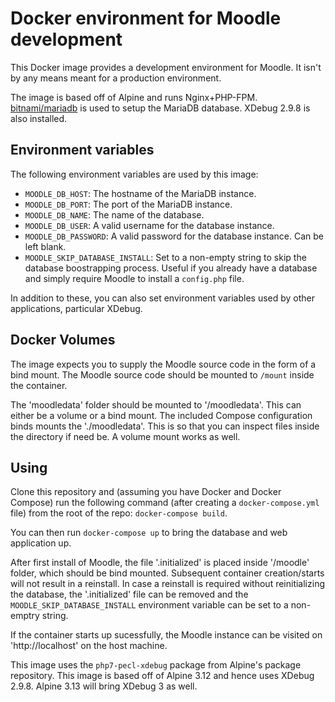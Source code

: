 # Docker environment for Moodle development
This Docker image provides a development environment for Moodle. It isn't by any means meant for a production environment.

The image is based off of Alpine and runs Nginx+PHP-FPM. [bitnami/mariadb](https://hub.docker.com/r/bitnami/mariadb) is used to setup the MariaDB database. XDebug 2.9.8 is also installed.

## Environment variables
The following environment variables are used by this image:

* `MOODLE_DB_HOST`: The hostname of the MariaDB instance.
* `MOODLE_DB_PORT`: The port of the MariaDB instance.
* `MOODLE_DB_NAME`: The name of the database.
* `MOODLE_DB_USER`: A valid username for the database instance.
* `MOODLE_DB_PASSWORD`: A valid password for the database instance. Can be left blank.
* `MOODLE_SKIP_DATABASE_INSTALL`: Set to a non-empty string to skip the database boostrapping process. Useful if you already have a database and simply require Moodle to install a `config.php` file.

In addition to these, you can also set environment variables used by other applications, particular XDebug.

## Docker Volumes
The image expects you to supply the Moodle source code in the form of a bind mount. The Moodle source code should be mounted to `/mount` inside the container.

The 'moodledata' folder should be mounted to '/moodledata'. This can either be a volume or a bind mount. The included Compose configuration binds mounts the './moodledata'. This is so that you can inspect files inside the directory if need be. A volume mount works as well.

## Using
Clone this repository and (assuming you have Docker and Docker Compose) run the following command (after creating a `docker-compose.yml` file) from the root of the repo: `docker-compose build`.

You can then run `docker-compose up` to bring the database and web application up.

After first install of Moodle, the file '.initialized' is placed inside '/moodle' folder, which should be bind mounted. Subsequent container creation/starts will not result in a reinstall. In case a reinstall is required without reinitializing the database, the '.initialized' file can be removed and the `MOODLE_SKIP_DATABASE_INSTALL` environment variable can be set to a non-emptry string.

If the container starts up sucessfully, the Moodle instance can be visited on 'http://localhost' on the host machine.

This image uses the `php7-pecl-xdebug` package from Alpine's package repository. This image is based off of Alpine 3.12 and hence uses XDebug 2.9.8. Alpine 3.13 will bring XDebug 3 as well.
